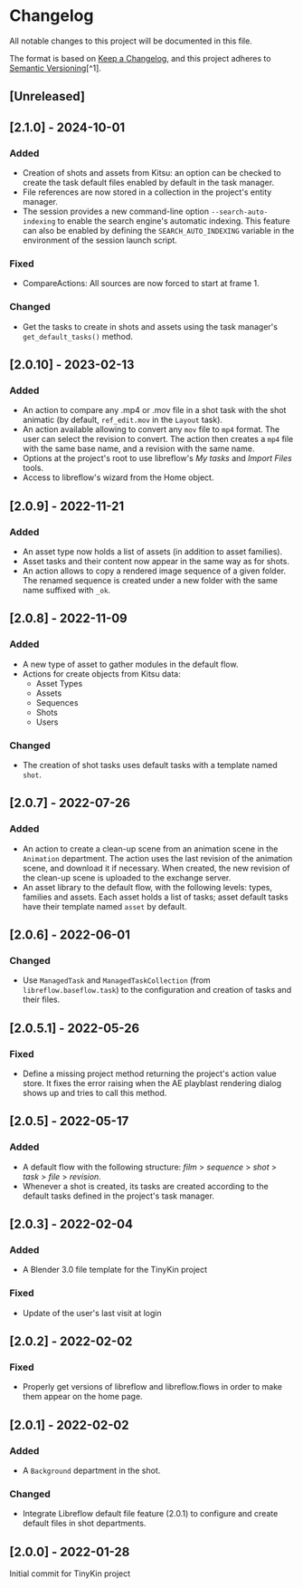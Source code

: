 # Changelog

All notable changes to this project will be documented in this file.

The format is based on [Keep a Changelog](https://keepachangelog.com/en/1.0.0/),
and this project adheres to [Semantic Versioning](https://semver.org/spec/v2.0.0.html)[^1].

<!---
Types of changes

- Added for new features.
- Changed for changes in existing functionality.
- Deprecated for soon-to-be removed features.
- Removed for now removed features.
- Fixed for any bug fixes.
- Security in case of vulnerabilities.

-->

## [Unreleased]

## [2.1.0] - 2024-10-01

### Added

* Creation of shots and assets from Kitsu: an option can be checked to create the task default files enabled by default in the task manager.
* File references are now stored in a collection in the project's entity manager.
* The session provides a new command-line option `--search-auto-indexing` to enable the search engine's automatic indexing. This feature can also be enabled by defining the `SEARCH_AUTO_INDEXING` variable in the environment of the session launch script.

### Fixed

* CompareActions: All sources are now forced to start at frame 1.

### Changed

* Get the tasks to create in shots and assets using the task manager's `get_default_tasks()` method.

## [2.0.10] - 2023-02-13

### Added

* An action to compare any .mp4 or .mov file in a shot task with the shot animatic (by default, `ref_edit.mov` in the `Layout` task).
* An action available allowing to convert any `mov` file to `mp4` format. The user can select the revision to convert. The action then creates a `mp4` file with the same base name, and a revision with the same name.
* Options at the project's root to use libreflow's *My tasks* and *Import Files* tools.
* Access to libreflow's wizard from the Home object.

## [2.0.9] - 2022-11-21

### Added

* An asset type now holds a list of assets (in addition to asset families).
* Asset tasks and their content now appear in the same way as for shots.
* An action allows to copy a rendered image sequence of a given folder. The renamed sequence is created under a new folder with the same name suffixed with `_ok`.

## [2.0.8] - 2022-11-09

### Added

* A new type of asset to gather modules in the default flow.
* Actions for create objects from Kitsu data:
  - Asset Types
  - Assets
  - Sequences
  - Shots
  - Users

### Changed

* The creation of shot tasks uses default tasks with a template named `shot`.

## [2.0.7] - 2022-07-26

### Added

* An action to create a clean-up scene from an animation scene in the `Animation` department. The action uses the last revision of the animation scene, and download it if necessary. When created, the new revision of the clean-up scene is uploaded to the exchange server.
* An asset library to the default flow, with the following levels: types, families and assets. Each asset holds a list of tasks; asset default tasks have their template named `asset` by default.

## [2.0.6] - 2022-06-01

### Changed

* Use `ManagedTask` and `ManagedTaskCollection` (from `libreflow.baseflow.task`) to the configuration and creation of tasks and their files.

## [2.0.5.1] - 2022-05-26

### Fixed

* Define a missing project method returning the project's action value store. It fixes the error raising when the AE playblast rendering dialog shows up and tries to call this method.

## [2.0.5] - 2022-05-17

### Added

* A default flow with the following structure: *film* > *sequence* > *shot* > *task* > *file* > *revision*.
* Whenever a shot is created, its tasks are created according to the default tasks defined in the project's task manager.

## [2.0.3] - 2022-02-04

### Added

* A Blender 3.0 file template for the TinyKin project

### Fixed

* Update of the user's last visit at login

## [2.0.2] - 2022-02-02

### Fixed

* Properly get versions of libreflow and libreflow.flows in order to make them appear on the home page.

## [2.0.1] - 2022-02-02

### Added

* A `Background` department in the shot.

### Changed

* Integrate Libreflow default file feature (2.0.1) to configure and create default files in shot departments.

## [2.0.0] - 2022-01-28

Initial commit for TinyKin project